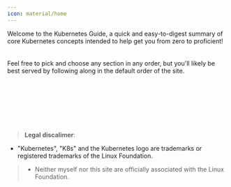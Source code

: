 ```yaml
---
icon: material/home
---
```

Welcome to the Kubernetes Guide, a quick and easy-to-digest summary of core Kubernetes concepts intended to help get you from zero to proficient!  
<br/><br/>
Feel free to pick and choose any section in any order, but you'll likely be best served by following along in the default order of the site.



<br/><br/><br/><br/><br/><br/>
> **Legal discalimer**:  
>  
> 
* "Kubernetes", "K8s" and the Kubernetes logo are trademarks or registered trademarks of the Linux Foundation.  
>  
> * Neither myself nor this site are officially associated with the Linux Foundation.  